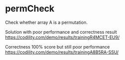 # permCheck
Check whether array A is a permutation.

Solution with poor performance and correctness result https://codility.com/demo/results/trainingR4MCET-EU9/

Correctness 100% score but still poor performance https://codility.com/demo/results/trainingA8B5RA-SSU/

